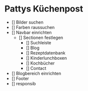 # Pattys Küchenpost

- [] Bilder suchen
- [] Farben raussuchen
- [] Navbar einrichten
    - [] Sectionen festlegen
        - [] Suchleiste
        - [] Blog
        - [] Rezeptdatenbank
        - [] Kinderlunchboxen
        - [] Kochbücher 
        - [] Contact
- [] Blogbereich einrichten
- [] Footer
- [] responsib